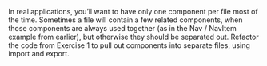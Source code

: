 In real applications, you’ll want to have only one component per file most
of the time. Sometimes a file will contain a few related components, when
those components are always used together (as in the Nav / NavItem example
from earlier), but otherwise they should be separated out. Refactor the code
from Exercise 1 to pull out components into separate files, using import and
export.